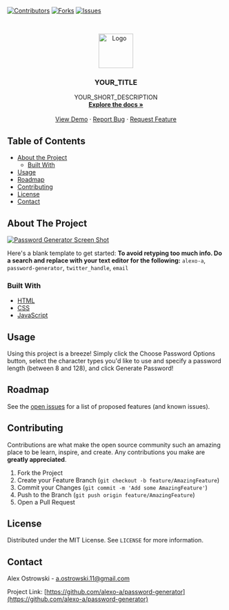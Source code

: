 <!--
*** Thanks for checking out this README Template. If you have a suggestion that would
*** make this better, please fork the repo and create a pull request or simply open
*** an issue with the tag "enhancement".
*** Thanks again! Now go create something AMAZING! :D
***
***
***
*** To avoid retyping too much info. Do a search and replace for the following:
*** github_username, repo, twitter_handle, email
-->





<!-- PROJECT SHIELDS -->
<!--
*** I'm using markdown "reference style" links for readability.
*** Reference links are enclosed in brackets [ ] instead of parentheses ( ).
*** See the bottom of this document for the declaration of the reference variables
*** for contributors-url, forks-url, etc. This is an optional, concise syntax you may use.
*** https://www.markdownguide.org/basic-syntax/#reference-style-links
-->
[![Contributors][contributors-shield]][contributors-url]
[![Forks][forks-shield]][forks-url]
[![Issues][issues-shield]][issues-url]




<!-- PROJECT LOGO -->
<br />
<p align="center">
  <a href="https://github.com/alexo-a/password-generator">
    <img src="images/logo.png" alt="Logo" width="80" height="80">
  </a>

  <h3 align="center">YOUR_TITLE</h3>

  <p align="center">
    YOUR_SHORT_DESCRIPTION
    <br />
    <a href="https://github.com/alexo-a/password-generator"><strong>Explore the docs »</strong></a>
    <br />
    <br />
    <a href="https://github.com/alexo-a/password-generator">View Demo</a>
    ·
    <a href="https://github.com/alexo-a/password-generator/issues">Report Bug</a>
    ·
    <a href="https://github.com/alexo-a/password-generator/issues">Request Feature</a>
  </p>
</p>



<!-- TABLE OF CONTENTS -->
## Table of Contents

* [About the Project](#about-the-project)
  * [Built With](#built-with)
* [Usage](#usage)
* [Roadmap](#roadmap)
* [Contributing](#contributing)
* [License](#license)
* [Contact](#contact)
<!--* [Acknowledgements](#acknowledgements)-->



<!-- ABOUT THE PROJECT -->
## About The Project

[![Password Generator Screen Shot][product-screenshot]](https://github.com/alexo-a/password-generator/tree/master/assets/FinalScreenshot.PNG)

Here's a blank template to get started:
**To avoid retyping too much info. Do a search and replace with your text editor for the following:**
`alexo-a`, `password-generator`, `twitter_handle`, `email`


### Built With

* [HTML](https://developer.mozilla.org/en-US/docs/Web/HTML)
* [CSS](https://developer.mozilla.org/en-US/docs/Web/CSS)
* [JavaScript](https://developer.mozilla.org/en-US/docs/Web/JavaScript)





<!-- USAGE EXAMPLES -->
## Usage

<!--Use this space to show useful examples of how a project can be used. Additional screenshots, code examples and demos work well in this space. You may also link to more resources.-->

Using this project is a breeze! Simply click the Choose Password Options button, select the character 
types you'd like to use and specify a password length (between 8 and 128), and click Generate Password!

<!--_For more examples, please refer to the [Documentation](https://example.com)_-->



<!-- ROADMAP -->
## Roadmap

See the [open issues](https://github.com/alexo-a/password-generator/issues) for a list of proposed features (and known issues).



<!-- CONTRIBUTING -->
## Contributing

Contributions are what make the open source community such an amazing place to be learn, inspire, and create. Any contributions you make are **greatly appreciated**.

1. Fork the Project
2. Create your Feature Branch (`git checkout -b feature/AmazingFeature`)
3. Commit your Changes (`git commit -m 'Add some AmazingFeature'`)
4. Push to the Branch (`git push origin feature/AmazingFeature`)
5. Open a Pull Request



<!-- LICENSE -->
## License

Distributed under the MIT License. See `LICENSE` for more information.



<!-- CONTACT -->
## Contact

Alex Ostrowski - a.ostrowski.11@gmail.com

Project Link: [https://github.com/alexo-a/password-generator](https://github.com/alexo-a/password-generator)



<!-- ACKNOWLEDGEMENTS 
## Acknowledgements

* []()
* []()
* []()-->





<!-- MARKDOWN LINKS & IMAGES -->
<!-- https://www.markdownguide.org/basic-syntax/#reference-style-links -->
[contributors-shield]: https://img.shields.io/github/contributors/othneildrew/Best-README-Template.svg?style=flat-square
[contributors-url]: https://github.com/othneildrew/Best-README-Template/graphs/contributors
[forks-shield]: https://img.shields.io/github/forks/othneildrew/Best-README-Template.svg?style=flat-square
[forks-url]: https://github.com/othneildrew/Best-README-Template/network/members
[stars-shield]: https://img.shields.io/github/stars/othneildrew/Best-README-Template.svg?style=flat-square
[stars-url]: https://github.com/othneildrew/Best-README-Template/stargazers
[issues-shield]: https://img.shields.io/github/issues/othneildrew/Best-README-Template.svg?style=flat-square
[issues-url]: https://github.com/othneildrew/Best-README-Template/issues
[license-shield]: https://img.shields.io/github/license/othneildrew/Best-README-Template.svg?style=flat-square
[license-url]: https://github.com/othneildrew/Best-README-Template/blob/master/LICENSE.txt
[linkedin-shield]: https://img.shields.io/badge/-LinkedIn-black.svg?style=flat-square&logo=linkedin&colorB=555
[linkedin-url]: https://linkedin.com/in/othneildrew
[product-screenshot]: images/screenshot.png
